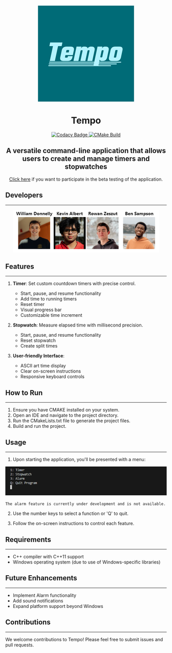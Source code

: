 
<p align="center">
  <img src="./images/Logo (Mid).png" alt="Logo (Mid)">
  <h1 align="center">Tempo</h1>
</p>

<p align="center">
  <a href="https://app.codacy.com/gh/stobitejnr/Tempo/dashboard?utm_source=gh&utm_medium=referral&utm_content=&utm_campaign=Badge_grade">
    <img src="https://app.codacy.com/project/badge/Grade/8b2c325c2cc14f8c83427c59c616a839" alt="Codacy Badge">
  </a>
  <a href="https://github.com/stobitejnr/Tempo/actions/workflows/cmake.yml">
    <img src="https://github.com/stobitejnr/Tempo/actions/workflows/cmake.yml/badge.svg" alt="CMake Build">
  </a>
</p>

<p align="center">
   <h2 align="center">A versatile command-line application that allows users to create and manage timers and stopwatches</h2>
</p>

<p align="center">
  <a href="https://forms.gle/yQKxxhWpJ1LWqaSq7">Click here</a> if you want to participate in the beta testing of the application.
</p>

## Developers
---
<p align="center">
  <span style="display: inline-block; text-align: center; margin: 0px;">
    <img src="./images/team.png">
</p>

## Features
---
1. **Timer**: Set custom countdown timers with precise control.
   - Start, pause, and resume functionality
   - Add time to running timers
   - Reset timer
   - Visual progress bar
   - Customizable time increment

2. **Stopwatch**: Measure elapsed time with millisecond precision.
   - Start, pause, and resume functionality
   - Reset stopwatch
   - Create split times

3. **User-friendly Interface**:
   - ASCII art time display
   - Clear on-screen instructions
   - Responsive keyboard controls

## How to Run
---
1. Ensure you have CMAKE installed on your system.
2. Open an IDE and navigate to the project directory.
3. Run the CMakeLists.txt file to generate the project files.
4. Build and run the project.

## Usage
---
1. Upon starting the application, you'll be presented with a menu:

![Start up](./images/startup.png)

```The alarm feature is currently under development and is not available.```

2. Use the number keys to select a function or 'Q' to quit.

3. Follow the on-screen instructions to control each feature.

## Requirements
---
- C++ compiler with C++11 support
- Windows operating system (due to use of Windows-specific libraries)

## Future Enhancements
---
- Implement Alarm functionality
- Add sound notifications
- Expand platform support beyond Windows

## Contributions
---
We welcome contributions to Tempo! Please feel free to submit issues and pull requests.